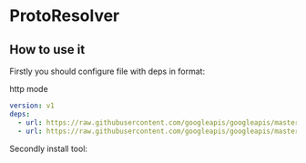 # ProtoResolver

## How to use it

Firstly you should configure file with deps in format: 

http mode

```yaml
version: v1
deps:
  - url: https://raw.githubusercontent.com/googleapis/googleapis/master/google/api/annotations.proto github.com/googleapis/googleapis/google/api v1
  - url: https://raw.githubusercontent.com/googleapis/googleapis/master/google/api/http.proto github.com/googleapis/googleapis/google/api v1
```

Secondly install tool:


